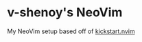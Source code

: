 # v-shenoy's NeoVim

My NeoVim setup based off of [kickstart.nvim](https://github.com/nvim-lua/kickstart.nvim/tree/master)
